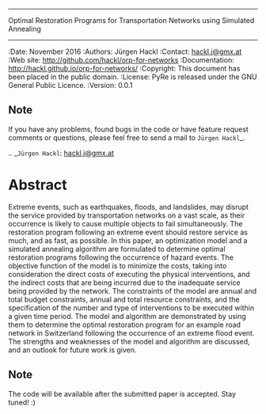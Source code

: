 **********************************************************************************
Optimal Restoration Programs for Transportation Networks using Simulated Annealing
**********************************************************************************

:Date: November 2016
:Authors: Jürgen Hackl
:Contact: hackl.j@gmx.at
:Web site: http://github.com/hackl/orp-for-networks
:Documentation: http://hackl.github.io/orp-for-networks/
:Copyright: This document has been placed in the public domain.
:License: PyRe is released under the GNU General Public Licence.
:Version: 0.0.1


Note
----

   If you have any problems, found bugs in the code or have feature request
   comments or questions, please feel free to send a mail to `Jürgen Hackl`_.


.. _`Jürgen Hackl`: hackl.j@gmx.at



Abstract
========

Extreme events, such as earthquakes, floods, and landslides, may disrupt the service provided by transportation networks on a vast scale, as their occurrence is likely to cause multiple objects to fail simultaneously. The restoration program following an extreme event should restore service as much, and as fast, as possible. In this paper, an optimization model and a simulated annealing algorithm are formulated to determine optimal restoration programs following the occurrence of hazard events. The objective function of the model is to minimize the costs, taking into consideration the direct costs of executing the physical interventions, and the indirect costs that are being incurred due to the inadequate service being provided by the network. The constraints of the model are annual and total budget constraints, annual and total resource constraints, and the specification of the number and type of interventions to be executed within a given time period. The model and algorithm are demonstrated by using them to determine the optimal restoration program for an example road network in Switzerland following the occurrence of an extreme flood event. The strengths and weaknesses of the model and algorithm are discussed, and an outlook for future work is given.

Note
----

   The code will be available after the submitted paper is accepted.
   Stay tuned! :)
